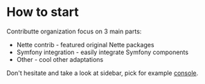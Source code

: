 # How to start

Contributte organization focus on 3 main parts:

- Nette contrib - featured original Nette packages
- Symfony integration - easily integrate Symfony components
- Other - cool other adaptations

Don't hesitate and take a look at sidebar, pick for example [console](/packages/contributte/console.html).
